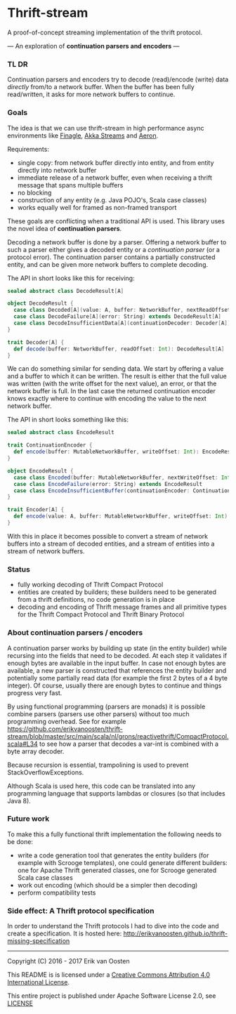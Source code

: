 Thrift-stream
===============

A proof-of-concept streaming implementation of the thrift protocol.

— An exploration of **continuation parsers and encoders** —

### TL DR

Continuation parsers and encoders try to decode (read)/encode (write) data _directly_ from/to a network buffer. When
the buffer has been fully read/written, it asks for more network buffers to continue.

### Goals

The idea is that we can use thrift-stream in high performance async environments like
[Finagle](https://twitter.github.io/finagle/), [Akka Streams](https://akka.io/docs) and
[Aeron](https://github.com/real-logic/aeron).

Requirements:

* single copy: from network buffer directly into entity, and from entity directly into network buffer
* immediate release of a network buffer, even when receiving a thrift message that spans multiple buffers
* no blocking
* construction of any entity (e.g. Java POJO's, Scala case classes)
* works equally well for framed as non-framed transport

These goals are conflicting when a traditional API is used. This library uses the novel idea of **continuation parsers**.

Decoding a network buffer is done by a parser. Offering a network buffer to such a parser either gives a decoded
entity or a _continuation parser_ (or a protocol error). The continuation parser contains a partially constructed
entity, and can be given more network buffers to complete decoding.

The API in short looks like this for receiving:

```scala
sealed abstract class DecodeResult[A]

object DecodeResult {
  case class Decoded[A](value: A, buffer: NetworkBuffer, nextReadOffset: Int) extends DecodeResult[A]
  case class DecodeFailure[A](error: String) extends DecodeResult[A]
  case class DecodeInsufficientData[A](continuationDecoder: Decoder[A]) extends DecodeResult[A]
}

trait Decoder[A] {
  def decode(buffer: NetworkBuffer, readOffset: Int): DecodeResult[A]
}
```

We can do something similar for sending data. We start by offering a value and a buffer to which it can be written. The
result is either that the full value was written (with the write offset for the next value), an error, or that the
network buffer is full. In the last case the returned continuation encoder knows exactly where to continue with encoding
the value to the next network buffer.

The API in short looks something like this:

```scala
sealed abstract class EncodeResult

trait ContinuationEncoder {
  def encode(buffer: MutableNetworkBuffer, writeOffset: Int): EncodeResult
}

object EncodeResult {
  case class Encoded(buffer: MutableNetworkBuffer, nextWriteOffset: Int) extends EncodeResult
  case class EncodeFailure(error: String) extends EncodeResult
  case class EncodeInsufficientBuffer(continuationEncoder: ContinuationEncoder) extends EncodeResult
}

trait Encoder[A] {
  def encode(value: A, buffer: MutableNetworkBuffer, writeOffset: Int): EncodeResult
}
```

With this in place it becomes possible to convert a stream of network buffers into a stream of decoded entities,
and a stream of entities into a stream of network buffers.

### Status

* fully working decoding of Thrift Compact Protocol
* entities are created by builders; these builders need to be generated from a thrift definitions, no code generation
  is in place
* decoding and encoding of Thrift message frames and all primitive types for the Thrift Compact Protocol and
  Thrift Binary Protocol

### About continuation parsers / encoders

A continuation parser works by building up state (in the entity builder) while recursing into the fields that need
to be decoded. At each step it validates if enough bytes are available in the input buffer. In case not enough bytes
are available, a new parser is constructed that references the entity builder and potentially some partially read data
(for example the first 2 bytes of a 4 byte integer). Of course, usually there are enough bytes to continue and things
progress very fast.

By using functional programming (parsers are monads) it is possible combine parsers (parsers use other parsers) without
too much programming overhead. See for example
https://github.com/erikvanoosten/thrift-stream/blob/master/src/main/scala/nl/grons/reactivethrift/CompactProtocol.scala#L34
to see how a parser that decodes a var-int is combined with a byte array decoder.

Because recursion is essential, trampolining is used to prevent StackOverflowExceptions.

Although Scala is used here, this code can be translated into any programming language that supports lambdas or closures
(so that includes Java 8).

### Future work

To make this a fully functional thrift implementation the following needs to be done:

* write a code generation tool that generates the entity builders (for example with Scrooge templates), one could
  generate different builders: one for Apache Thrift generated classes, one for Scrooge generated Scala case classes
* work out encoding (which should be a simpler then decoding)
* perform compatibility tests

### Side effect: A Thrift protocol specification

In order to understand the Thrift protocols I had to dive into the code and create a specification. It is hosted here:
http://erikvanoosten.github.io/thrift-missing-specification


----

Copyright (C) 2016 - 2017 Erik van Oosten

This README is is licensed under a <a rel="license" href="http://creativecommons.org/licenses/by/4.0/">Creative Commons Attribution 4.0 International License</a>.

This entire project is published under Apache Software License 2.0, see [LICENSE](LICENSE)
